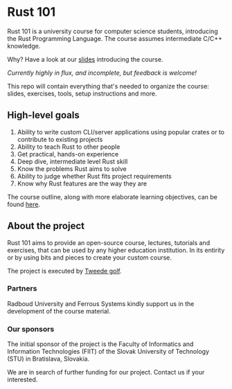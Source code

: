 # Rust 101 

Rust 101 is a university course for computer science students, introducing the Rust Programming Language. The course assumes intermediate C/C++ knowledge.

Why? Have a look at our [slides](./intro-101-rs.pdf) introducing the course.

*Currently highly in flux, and incomplete, but feedback is welcome!*

This repo will contain everything that's needed to organize the course: slides, exercises, tools, setup instructions and more.

## High-level goals

1. Ability to write custom CLI/server applications using popular crates or to contribute to existing projects
2. Ability to teach Rust to other people
3. Get practical, hands-on experience
4. Deep dive, intermediate level Rust skill
5. Know the problems Rust aims to solve
6. Ability to judge whether Rust fits project requirements
7. Know why Rust features are the way they are

The course outline, along with more elaborate learning objectives, can be found [here](./COURSE.md).

## About the project

Rust 101 aims to provide an open-source course, lectures, tutorials and exercises, that can be used by any higher education institution. In its entirity or by using bits and pieces to create your custom course.


The project is executed by [Tweede golf](https://tweedegolf.nl).

### Partners

Radboud University and Ferrous Systems kindly support us in the development of the course material.

### Our sponsors

The initial sponsor of the project is the Faculty of Informatics and Information Technologies (FIIT) of the Slovak University of Technology (STU) in Bratislava, Slovakia. 

We are in search of further funding for our project. Contact us if your interested.


